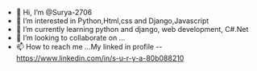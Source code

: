 - 👋 Hi, I’m @Surya-2706
- 👀 I’m interested in Python,Html,css and Django,Javascript 
- 🌱 I’m currently learning python and django, web development, C#.Net
- 💞️ I’m looking to collaborate on ...
- 📫 How to reach me ...My linked in profile -- https://www.linkedin.com/in/s-u-r-y-a-80b088210

<!---
Hello dev, I am surya, now I am final year cse student. now i currently looking for job, I am quite good in python, and started to learning 
django, and web development(Html, css, javascript)
--->
